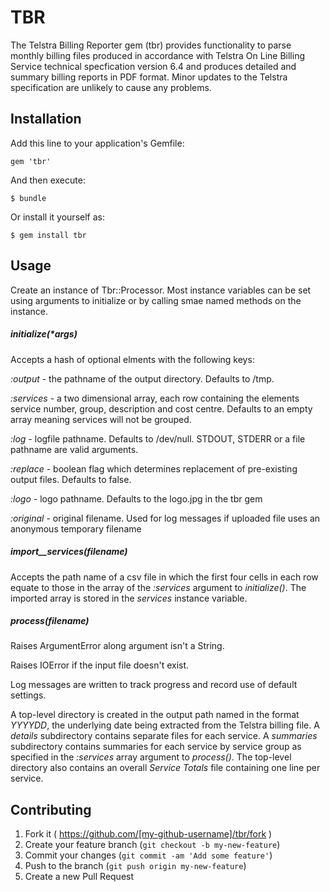 # TBR

The Telstra Billing Reporter gem (tbr) provides functionality to parse monthly billing files produced in accordance with Telstra On Line Billing Service technical specfication version 6.4 and produces detailed and summary billing reports in PDF format. Minor updates to the Telstra specification are unlikely to cause any problems.

## Installation

Add this line to your application's Gemfile:

    gem 'tbr'

And then execute:

    $ bundle

Or install it yourself as:

    $ gem install tbr

## Usage

Create an instance of Tbr::Processor.  Most instance variables can be set using arguments to initialize or by calling smae named methods on the instance.
  
##### initialize(*args)
Accepts a hash of optional elments with the following keys:  

_:output_   - the pathname of the output directory.  Defaults to /tmp.

_:services_ - a two dimensional array, each row containing the elements service number, group, description and cost centre.  Defaults to an empty array meaning services will not be grouped.

_:log_      - logfile pathname.  Defaults to /dev/null.  STDOUT, STDERR or a file pathname are valid arguments.

_:replace_  - boolean flag which determines replacement of pre-existing output files.  Defaults to false.

_:logo_     - logo pathname.  Defaults to the logo.jpg in the tbr gem

_:original_ - original filename.  Used for log messages if uploaded file uses an anonymous temporary filename

#####  import__services(filename)
Accepts the path name of a csv file in which the first four cells in each row equate to those in the array of the _:services_ argument to _initialize()_.  The imported array is stored in the _services_ instance variable.

##### process(filename)
Raises ArgumentError along argument isn't a String.

Raises IOError if the input file doesn't exist.

Log messages are written to track progress and record use of default settings.

A top-level directory is created in the output path named in the format _YYYYDD_, the underlying date being extracted from the Telstra billing file.  A _details_ subdirectory contains separate files for each service.  A _summaries_ subdirectory contains summaries for each service by service group as specified in the _:services_ array argument to _process()_. The top-level directory also contains an overall _Service Totals_ file containing one line per service.

## Contributing

1. Fork it ( https://github.com/[my-github-username]/tbr/fork )
2. Create your feature branch (`git checkout -b my-new-feature`)
3. Commit your changes (`git commit -am 'Add some feature'`)
4. Push to the branch (`git push origin my-new-feature`)
5. Create a new Pull Request
